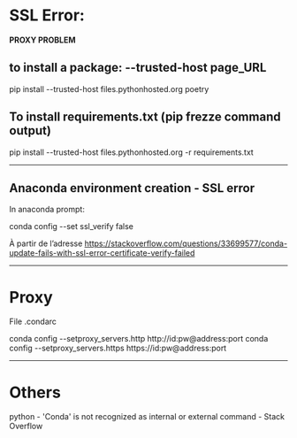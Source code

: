 # SSL Error:

**PROXY PROBLEM**

## to install a package: --trusted-host page_URL

pip install --trusted-host files.pythonhosted.org poetry


## To install requirements.txt (pip frezze command output)

pip install --trusted-host files.pythonhosted.org -r requirements.txt

-----------------------------

## Anaconda environment creation - SSL error

In anaconda prompt: 

conda config --set ssl_verify false 

À partir de l’adresse <https://stackoverflow.com/questions/33699577/conda-update-fails-with-ssl-error-certificate-verify-failed> 

------------------------------

# Proxy

File .condarc 

conda config --setproxy_servers.http http://id:pw@address:port
conda config --setproxy_servers.https https://id:pw@address:port

------------------------------

# Others 

python - 'Conda' is not recognized as internal or external command - Stack Overflow
